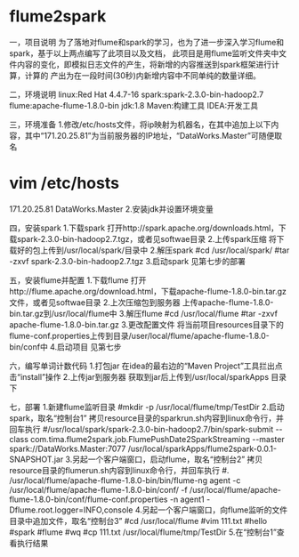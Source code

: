 # flume2spark
一，项目说明
    为了落地对flume和spark的学习，也为了进一步深入学习flume和spark，基于以上两点编写了此项目以及文档，
此项目是用flume监听文件夹中文件内容的变化，即模拟日志文件的产生，将新增的内容推送到spark框架进行计算，计算的
产出为在一段时间(30秒)内新增内容中不同单纯的数量详细。

二，环境说明
linux:Red Hat 4.4.7-16
spark:spark-2.3.0-bin-hadoop2.7
flume:apache-flume-1.8.0-bin
jdk:1.8
Maven:构建工具
IDEA:开发工具

三，环境准备
1.修改/etc/hosts文件，将ip映射为机器名，在其中追加上以下内容，其中“171.20.25.81”为当前服务器的IP地址，“DataWorks.Master”可随便取名
# vim /etc/hosts
171.20.25.81   DataWorks.Master
2.安装jdk并设置环境变量

四，安装spark
1.下载spark
打开http://spark.apache.org/downloads.html，下载spark-2.3.0-bin-hadoop2.7.tgz，或者见softwae目录
2.上传spark压缩
将下载好的包上传到/usr/local/spark/目录中
2.解压spark
#cd /usr/local/spark/
#tar -zxvf spark-2.3.0-bin-hadoop2.7.tgz
3.启动spark
见第七步的部署

五，安装flume并配置
1.下载flume
打开http://flume.apache.org/download.html，下载apache-flume-1.8.0-bin.tar.gz文件，或者见softwae目录
2.上次压缩包到服务器
上传apache-flume-1.8.0-bin.tar.gz到/usr/local/flume中
3.解压flume
#cd /usr/local/flume
#tar -zxvf apache-flume-1.8.0-bin.tar.gz
3.更改配置文件
将当前项目resources目录下的flume-conf.properties上传到目录/user/local/flume/apache-flume-1.8.0-bin/conf中
4.启动项目
见第七步

六，编写单词计数代码
1.打包jar
在idea的最右边的“Maven Project”工具拦出点击“install”操作
2.上传jar到服务器
获取到jar后上传到/usr/local/sparkApps 目录下

七，部署
1.新建flume监听目录
#mkdir -p /usr/local/flume/tmp/TestDir
2.启动spark，取名“控制台1”
拷贝resource目录的sparkrun.sh内容到linux命令行，并回车执行
#/usr/local/spark/spark-2.3.0-bin-hadoop2.7/bin/spark-submit --class com.tima.flume2spark.job.FlumePushDate2SparkStreaming --master spark://DataWorks.Master:7077 /usr/local/sparkApps/flume2spark-0.0.1-SNAPSHOT.jar
3.另起一个客户端窗口，启动flume，取名“控制台2”
拷贝resource目录的flumerun.sh内容到linux命令行，并回车执行
#. /usr/local/flume/apache-flume-1.8.0-bin/bin/flume-ng agent -c /usr/local/flume/apache-flume-1.8.0-bin/conf/ -f /usr/local/flume/apache-flume-1.8.0-bin/conf/flume-conf.properties -n agent1 -Dflume.root.logger=INFO,console
4.另起一个客户端窗口，向flume监听的文件目录中追加文件，取名“控制台3”
#cd /usr/local/flume
#vim 111.txt
#hello
#spark
#flume
#wq
#cp 111.txt /usr/local/flume/tmp/TestDir
5.在“控制台1”查看执行结果
